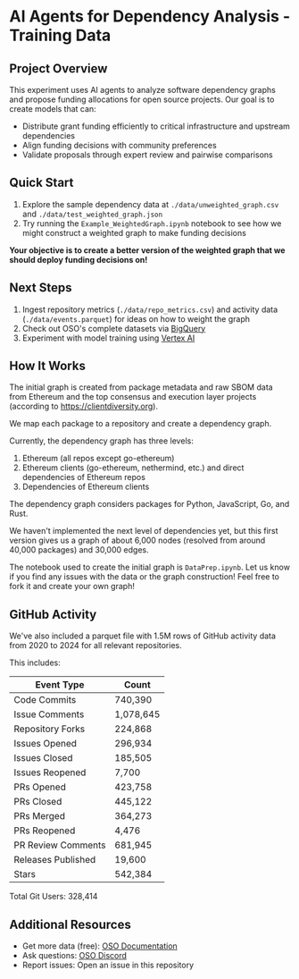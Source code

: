 # AI Agents for Dependency Analysis - Training Data

## Project Overview
This experiment uses AI agents to analyze software dependency graphs and propose funding allocations for open source projects. Our goal is to create models that can:
- Distribute grant funding efficiently to critical infrastructure and upstream dependencies
- Align funding decisions with community preferences
- Validate proposals through expert review and pairwise comparisons

## Quick Start
1. Explore the sample dependency data at `./data/unweighted_graph.csv` and `./data/test_weighted_graph.json`
2. Try running the `Example_WeightedGraph.ipynb` notebook to see how we might construct a weighted graph to make funding decisions

**Your objective is to create a better version of the weighted graph that we should deploy funding decisions on!**

## Next Steps
1. Ingest repository metrics (`./data/repo_metrics.csv`) and activity data (`./data/events.parquet`) for ideas on how to weight the graph
2. Check out OSO's complete datasets via [BigQuery](https://docs.opensource.observer/docs/integrate/)
3. Experiment with model training using [Vertex AI](https://cloud.google.com/vertex-ai/docs/training/overview)

## How It Works

The initial graph is created from package metadata and raw SBOM data from Ethereum and the top consensus and execution layer projects (according to https://clientdiversity.org). 

We map each package to a repository and create a dependency graph.

Currently, the dependency graph has three levels:
1. Ethereum (all repos except go-ethereum)
2. Ethereum clients (go-ethereum, nethermind, etc.) and direct dependencies of Ethereum repos
3. Dependencies of Ethereum clients

The dependency graph considers packages for Python, JavaScript, Go, and Rust.

We haven't implemented the next level of dependencies yet, but this first version gives us a graph of about 6,000 nodes (resolved from around 40,000 packages) and 30,000 edges.

The notebook used to create the initial graph is `DataPrep.ipynb`. Let us know if you find any issues with the data or the graph construction! Feel free to fork it and create your own graph!

## GitHub Activity

We've also included a parquet file with 1.5M rows of GitHub activity data from 2020 to 2024 for all relevant repositories.

This includes:

| Event Type | Count |
|------------|-------|
| Code Commits | 740,390 |
| Issue Comments | 1,078,645 |
| Repository Forks | 224,868 |
| Issues Opened | 296,934 |
| Issues Closed | 185,505 |
| Issues Reopened | 7,700 |
| PRs Opened | 423,758 |
| PRs Closed | 445,122 |
| PRs Merged | 364,273 |
| PRs Reopened | 4,476 |
| PR Review Comments | 681,945 |
| Releases Published | 19,600 |
| Stars | 542,384 |

Total Git Users: 328,414

## Additional Resources
- Get more data (free): [OSO Documentation](https://docs.opensource.observer/docs/integrate/)
- Ask questions: [OSO Discord](https://www.opensource.observer/discord)
- Report issues: Open an issue in this repository
